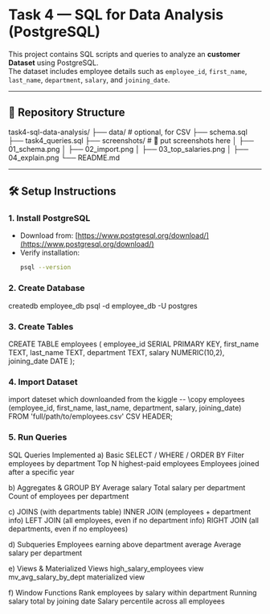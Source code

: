 # Task 4 — SQL for Data Analysis (PostgreSQL)

This project contains SQL scripts and queries to analyze an **customer Dataset** using PostgreSQL.  
The dataset includes employee details such as `employee_id`, `first_name`, `last_name`, `department`, `salary`, and `joining_date`.

---

## 📂 Repository Structure
task4-sql-data-analysis/
├── data/                # optional, for CSV
├── schema.sql
├── task4_queries.sql
├── screenshots/         # 📂 put screenshots here
│   ├── 01_schema.png
│   ├── 02_import.png
│   ├── 03_top_salaries.png
│   ├── 04_explain.png
└── README.md


---

## 🛠️ Setup Instructions

### 1. Install PostgreSQL
- Download from: [https://www.postgresql.org/download/](https://www.postgresql.org/download/)
- Verify installation:
  ```bash
  psql --version

### 2. Create Database
  createdb employee_db
psql -d employee_db -U postgres

### 3. Create Tables
CREATE TABLE employees (
  employee_id   SERIAL PRIMARY KEY,
  first_name    TEXT,
  last_name     TEXT,
  department    TEXT,
  salary        NUMERIC(10,2),
  joining_date  DATE
);

### 4. Import Dataset
 import  dateset which  downloanded  from the kiggle -- 
\copy employees
(employee_id, first_name, last_name, department, salary, joining_date) 
FROM 'full/path/to/employees.csv'
CSV HEADER;

### 5. Run Queries
SQL Queries Implemented
a) Basic SELECT / WHERE / ORDER BY
Filter employees by department
Top N highest-paid employees
Employees joined after a specific year

b) Aggregates & GROUP BY
Average salary
Total salary per department
Count of employees per department

c) JOINS (with departments table)
INNER JOIN (employees + department info)
LEFT JOIN (all employees, even if no department info)
RIGHT JOIN (all departments, even if no employees)

d) Subqueries
Employees earning above department average
Average salary per department

e) Views & Materialized Views
high_salary_employees view
mv_avg_salary_by_dept materialized view

f) Window Functions
Rank employees by salary within department
Running salary total by joining date
Salary percentile across all employees

 
 



